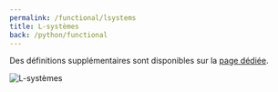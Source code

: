 ```yaml
---
permalink: /functional/lsystems
title: L-systèmes
back: /python/functional
---
```


<div class="alert alert-warning">
    Des définitions supplémentaires sont disponibles sur la <a href="/python/lsystems">page dédiée</a>.
</div>

![L-systèmes](/python/_static/lsystems.png)

<script src="https://emgithub.com/embed.js?target=https%3A%2F%2Fgithub.com%2Fxoolive%2Fpython%2Fblob%2Fmaster%2F03-pythonic%2F12-functional%2Flsystems.py&style=github-gist&showLineNumbers=on"></script>
